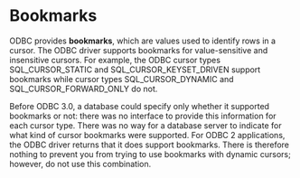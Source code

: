 <!-- loio3bd985de6c5f10148a45a47e7fe8cdbd -->

# Bookmarks

ODBC provides **bookmarks**, which are values used to identify rows in a cursor. The ODBC driver supports bookmarks for value-sensitive and insensitive cursors. For example, the ODBC cursor types SQL\_CURSOR\_STATIC and SQL\_CURSOR\_KEYSET\_DRIVEN support bookmarks while cursor types SQL\_CURSOR\_DYNAMIC and SQL\_CURSOR\_FORWARD\_ONLY do not.

Before ODBC 3.0, a database could specify only whether it supported bookmarks or not: there was no interface to provide this information for each cursor type. There was no way for a database server to indicate for what kind of cursor bookmarks were supported. For ODBC 2 applications, the ODBC driver returns that it does support bookmarks. There is therefore nothing to prevent you from trying to use bookmarks with dynamic cursors; however, do not use this combination.

